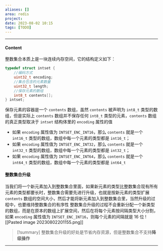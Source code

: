 ```yaml
---
aliases: []
area: redis
project: 
date: 2023-08-02 10:15
tags: [TODO]
---
```

---
#### Content
整数集合本质上是一块连续内存空间，它的结构定义如下：
```cpp
typedef struct intset {
    //编码方式
    uint32_t encoding;
    //集合包含的元素数量
    uint32_t length;
    //保存元素的数组
    int8_t contents[];
} intset;
```
保存元素的容器是一个 `contents` 数组，虽然 `contents` 被声明为 `int8_t` 类型的数组，但是实际上 `contents` 数组并不保存任何 `int8_t` 类型的元素，`contents` 数组的真正类型取决于 `intset` 结构体里的 `encoding` 属性的值
- 如果 `encoding` 属性值为 `INTSET_ENC_INT16`，那么 `contents` 就是一个 `int16_t` 类型的数组，数组中每一个元素的类型都是 `int16_t`；
- 如果 `encoding` 属性值为 `INTSET_ENC_INT32`，那么 `contents` 就是一个 `int32_t` 类型的数组，数组中每一个元素的类型都是 `int32_t`；
- 如果 `encoding` 属性值为 `INTSET_ENC_INT64`，那么 `contents` 就是一个 `int64_t` 类型的数组，数组中每一个元素的类型都是 `int64_t`

#### 整数集合升级
当我们将一个新元素加入到整数集合里面，如果新元素的类型比整数集合现有所有元素的类型都要长时，整数集合需要先进行升级，也就是按新元素的类型扩展 `contents` 数组的空间大小，然后才能将新元素加入到整数集合里，当然升级的过程中，也要维持整数集合的有序性
整数集合升级的过程不会重新分配一个新类型的数组，而是在原本的数组上扩展空间，然后在将每个元素按间隔类型大小分割，如果 `encoding` 属性值为 `INTSET_ENC_INT16`，则每个元素的间隔就是 16 位
![[Pasted image 20230802201155.png]]

> [!summary] 
> 整数集合升级的好处是节省内存资源，但是整数集合不支持**降级操作**



---
